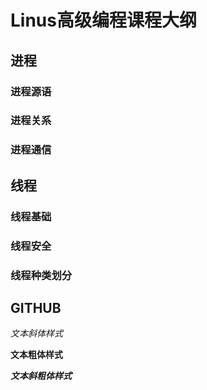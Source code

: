 
# Linus高级编程课程大纲

## 进程

### 进程源语
### 进程关系
### 进程通信

## 线程

### 线程基础
### 线程安全
### 线程种类划分

## GITHUB



*文本斜体样式*

**文本粗体样式**

***文本斜粗体样式***
